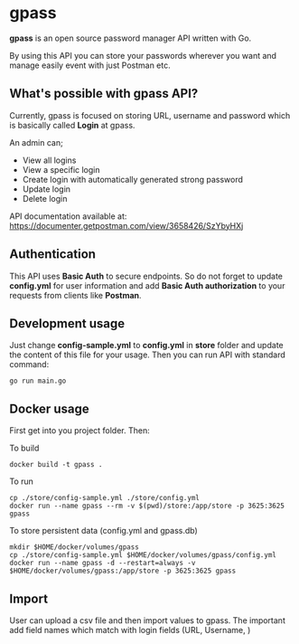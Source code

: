 # gpass

**gpass** is an open source password manager API written with Go. 

By using this API you can store your passwords wherever you want and manage easily event with just Postman etc.

## What's possible with gpass API?

Currently, gpass is focused on storing URL, username and password which is basically called **Login** at gpass. 

An admin can;

- View all logins
- View a specific login
- Create login with automatically generated strong password
- Update login
- Delete login
    
API documentation available at: https://documenter.getpostman.com/view/3658426/SzYbyHXj

## Authentication

This API uses **Basic Auth** to secure endpoints. So do not forget to update **config.yml** for user information and add **Basic Auth authorization** to your requests from clients like **Postman**.

## Development usage
Just change **config-sample.yml** to **config.yml** in **store** folder and update the content of this file for your usage. Then you can run API with standard command: 

```
go run main.go
```

## Docker usage
First get into you project folder. Then:

To build 
```
docker build -t gpass .
```

To run 
```
cp ./store/config-sample.yml ./store/config.yml
docker run --name gpass --rm -v $(pwd)/store:/app/store -p 3625:3625 gpass
```

To store persistent data (config.yml and gpass.db)
```
mkdir $HOME/docker/volumes/gpass
cp ./store/config-sample.yml $HOME/docker/volumes/gpass/config.yml
docker run --name gpass -d --restart=always -v $HOME/docker/volumes/gpass:/app/store -p 3625:3625 gpass
```

## Import
User can upload a csv file and then import values to gpass. The important add field names which match with login fields (URL, Username, )